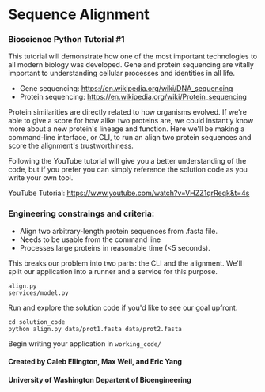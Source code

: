 # Sequence Alignment
### Bioscience Python Tutorial #1

This tutorial will demonstrate how one of the most important 
technologies to all modern biology was developed. Gene and protein
sequencing are vitally important to understanding cellular
processes and identities in all life.
- Gene sequencing: https://en.wikipedia.org/wiki/DNA_sequencing
- Protein sequencing: https://en.wikipedia.org/wiki/Protein_sequencing

Protein similarities are directly related to how organisms evolved. 
If we're able to give a score for how alike two proteins are, we 
could instantly know more about a new protein's lineage and function. 
Here we'll be making a command-line interface, or CLI, to run an
align two protein sequences and score the alignment's trustworthiness.

Following the YouTube tutorial will give you a better understanding
of the code, but if you prefer you can simply reference the solution 
code as you write your own tool. 

YouTube Tutorial: https://www.youtube.com/watch?v=VHZZ1qrReqk&t=4s

### Engineering constraings and criteria:
- Align two arbitrary-length protein sequences from .fasta file.
- Needs to be usable from the command line
- Processes large proteins in reasonable time (<5 seconds).

This breaks our problem into two parts: the CLI and the alignment.
We'll split our application into a runner and a service for this purpose.
```
align.py
services/model.py
```

Run and explore the solution code if you'd like to see our goal upfront.
```
cd solution_code
python align.py data/prot1.fasta data/prot2.fasta 
```

Begin writing your application in `working_code/`



#### Created by Caleb Ellington, Max Weil, and Eric Yang
#### University of Washington Departent of  Bioengineering 
